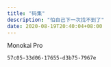 ```yaml
---
title: "码集"
description: "怕自己下一次找不到了"
date: 2020-08-19T20:40:04+08:00
---
```


Monokai Pro

```shell
57c05-33d06-17655-d3b75-7967e
```


